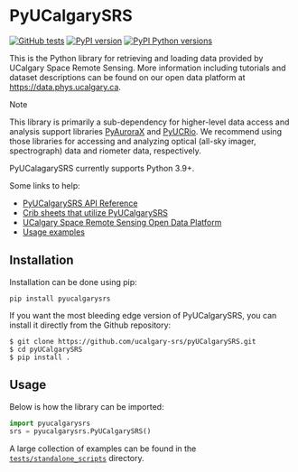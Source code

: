 # PyUCalgarySRS

[![GitHub tests](https://github.com/ucalgary-srs/pyUCalgarySRS/actions/workflows/tests_default.yml/badge.svg)](https://github.com/ucalgary-srs/pyUCalgarySRS/actions/workflows/tests_default.yml)
[![PyPI version](https://img.shields.io/pypi/v/pyucalgarysrs.svg)](https://pypi.python.org/pypi/pyucalgarysrs/)
[![PyPI Python versions](https://img.shields.io/pypi/pyversions/pyucalgarysrs)](https://pypi.python.org/pypi/pyucalgarysrs/)

This is the Python library for retrieving and loading data provided by UCalgary Space Remote Sensing. More information including tutorials and dataset descriptions can be found on our open data platform at https://data.phys.ucalgary.ca.

> [!NOTE]
> This library is primarily a sub-dependency for higher-level data access and analysis support libraries [PyAuroraX](https://github.com/aurorax-space/pyaurorax) and [PyUCRio](https://github.com/ucalgary-srs/pyUCRio). We recommend using those libraries for accessing and analyzing optical (all-sky imager, spectrograph) data and riometer data, respectively.

PyUCalagarySRS currently supports Python 3.9+.

Some links to help:
- [PyUCalgarySRS API Reference](https://docs-pyucalgarysrs.phys.ucalgary.ca)
- [Crib sheets that utilize PyUCalgarySRS](https://data.phys.ucalgary.ca/working_with_data/index.html#crib-sheets)
- [UCalgary Space Remote Sensing Open Data Platform](https://data.phys.ucalgary.ca)
- [Usage examples](https://github.com/ucalgary-srs/pyUCalgarySRS/tree/main/tests/standalone_scripts)

## Installation

Installation can be done using pip:

```
pip install pyucalgarysrs
```

If you want the most bleeding edge version of PyUCalgarySRS, you can install it directly from the Github repository:

```console
$ git clone https://github.com/ucalgary-srs/pyUCalgarySRS.git
$ cd pyUCalgarySRS
$ pip install .
```

## Usage

Below is how the library can be imported:

```python
import pyucalgarysrs
srs = pyucalgarysrs.PyUCalgarySRS()
```

A large collection of examples can be found in the [`tests/standalone_scripts`](https://github.com/ucalgary-srs/pyUCalgarySRS/tree/main/tests/standalone_scripts) directory. 
